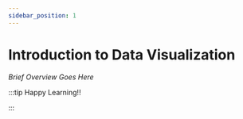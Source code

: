 ```yaml
---
sidebar_position: 1
---
```


# Introduction to Data Visualization

_Brief Overview Goes Here_

:::tip Happy Learning!!

<QuestButton text="Go To Quest" link="https://app.stackup.dev/quest_page/introduction-to-data-visualization" />

:::
